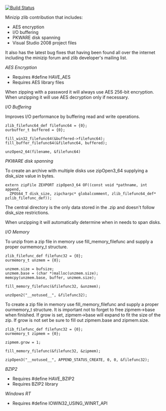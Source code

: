 [![Build Status](https://travis-ci.org/polesapart/minizip.svg?branch=master)](https://travis-ci.org/polesapart/minizip)

Minizip zlib contribution that includes:

- AES encryption
- I/O buffering
- PKWARE disk spanning
- Visual Studio 2008 project files

It also has the latest bug fixes that having been found all over the internet including the minizip forum and zlib developer's mailing list.

*AES Encryption*

+ Requires #define HAVE_AES
+ Requires AES library files

When zipping with a password it will always use AES 256-bit encryption. 
When unzipping it will use AES decryption only if necessary.

*I/O Buffering*

Improves I/O performance by buffering read and write operations. 
```
zlib_filefunc64_def filefunc64 = {0};
ourbuffer_t buffered = {0};
    
fill_win32_filefunc64(&buffered->filefunc64);
fill_buffer_filefunc64(&filefunc64, buffered);
    
unzOpen2_64(filename, &filefunc64)
```

*PKWARE disk spanning*

To create an archive with multiple disks use zipOpen3_64 supplying a disk_size value in bytes.

```
extern zipFile ZEXPORT zipOpen3_64 OF((const void *pathname, int append, 
  ZPOS64_T disk_size, zipcharpc* globalcomment, zlib_filefunc64_def* pzlib_filefunc_def));
```
The central directory is the only data stored in the .zip and doesn't follow disk_size restrictions.

When unzipping it will automatically determine when in needs to span disks.

*I/O Memory*

To unzip from a zip file in memory use fill_memory_filefunc and supply a proper ourmemory_t structure.
```
zlib_filefunc_def filefunc32 = {0};
ourmemory_t unzmem = {0};

unzmem.size = bufsize;
unzmem.base = (char *)malloc(unzmem.size);
memcpy(unzmem.base, buffer, unzmem.size);
    
fill_memory_filefunc(&filefunc32, &unzmem);

unzOpen2("__notused__", &filefunc32);
```

To create a zip file in memory use fill_memory_filefunc and supply a proper ourmemory_t structure. It is important
not to forget to free zipmem->base when finished. If grow is set, zipmem->base will expand to fit the size of the zip. 
If grow is not set be sure to fill out zipmem.base and zipmem.size.

```
zlib_filefunc_def filefunc32 = {0};
ourmemory_t zipmem = {0};

zipmem.grow = 1;

fill_memory_filefunc(&filefunc32, &zipmem);

zipOpen3("__notused__", APPEND_STATUS_CREATE, 0, 0, &filefunc32);
```

*BZIP2*

+ Requires #define HAVE_BZIP2
+ Requires BZIP2 library

*Windows RT*

+ Requires #define IOWIN32_USING_WINRT_API
